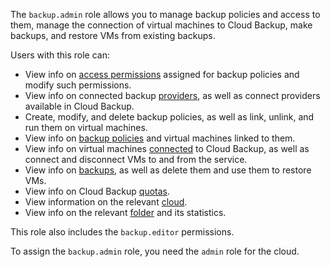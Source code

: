The `backup.admin` role allows you to manage backup policies and access to them, manage the connection of virtual machines to Cloud Backup, make backups, and restore VMs from existing backups.

Users with this role can:
* View info on [access permissions](../../iam/concepts/access-control/index.md) assigned for backup policies and modify such permissions.
* View info on connected backup [providers](../../backup/concepts/index.md#providers), as well as connect providers available in Cloud Backup.
* Create, modify, and delete backup policies, as well as link, unlink, and run them on virtual machines.
* View info on [backup policies](../../backup/concepts/policy.md) and virtual machines linked to them.
* View info on virtual machines [connected](../../backup/concepts/vm-connection.md) to Cloud Backup, as well as connect and disconnect VMs to and from the service.
* View info on [backups](../../backup/concepts/backup.md), as well as delete them and use them to restore VMs.
* View info on Cloud Backup [quotas](../../backup/concepts/limits.md#backup-quotas).
* View information on the relevant [cloud](../../resource-manager/concepts/resources-hierarchy.md#cloud).
* View info on the relevant [folder](../../resource-manager/concepts/resources-hierarchy.md#folder) and its statistics.

This role also includes the `backup.editor` permissions.

To assign the `backup.admin` role, you need the `admin` role for the cloud.